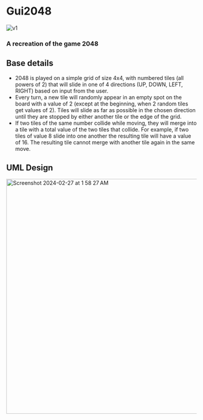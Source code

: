 # Gui2048

![v1](https://github.com/ayoung206/Gui2048/assets/32970772/f14c34be-e450-4ef7-a860-512ca716783a)
### A recreation of the game 2048

## Base details
- 2048 is played on a simple grid of size 4x4, with numbered tiles (all powers of 2) that will slide in one of 4 directions (UP, DOWN, LEFT, RIGHT) based on input from the user.
- Every turn, a new tile will randomly appear in an empty spot on the board with a value of 2 (except at the beginning, when 2 random tiles get values of 2). Tiles will slide as far as possible in the chosen direction until they are stopped by either another tile or the edge of the grid.
- If two tiles of the same number collide while moving, they will merge into a tile with a total value of the two tiles that collide. For example, if two tiles of value 8 slide into one another the resulting tile will have a value of 16. The resulting tile cannot merge with another tile again in the same move.


## UML Design
<img width="620" alt="Screenshot 2024-02-27 at 1 58 27 AM" src="https://github.com/ayoung206/Gui2048/assets/32970772/3b046a9e-5090-4b60-80a2-a8d56e444010">
